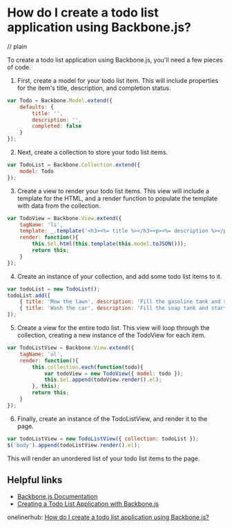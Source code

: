 # How do I create a todo list application using Backbone.js?
// plain

To create a todo list application using Backbone.js, you'll need a few pieces of code.

1. First, create a model for your todo list item. This will include properties for the item's title, description, and completion status.

```javascript
var Todo = Backbone.Model.extend({
    defaults: {
        title: '',
        description: '',
        completed: false
    }
});
```

2. Next, create a collection to store your todo list items.

```javascript
var TodoList = Backbone.Collection.extend({
    model: Todo
});
```

3. Create a view to render your todo list items. This view will include a template for the HTML, and a render function to populate the template with data from the collection.

```javascript
var TodoView = Backbone.View.extend({
    tagName: 'li',
    template: _.template('<h3><%= title %></h3><p><%= description %></p>'),
    render: function(){
        this.$el.html(this.template(this.model.toJSON()));
        return this;
    }
});
```

4. Create an instance of your collection, and add some todo list items to it.

```javascript
var todoList = new TodoList();
todoList.add([
    { title: 'Mow the lawn', description: 'Fill the gasoline tank and start the engine' },
    { title: 'Wash the car', description: 'Fill the soap tank and start the engine' }
]);
```

5. Create a view for the entire todo list. This view will loop through the collection, creating a new instance of the TodoView for each item.

```javascript
var TodoListView = Backbone.View.extend({
    tagName: 'ul',
    render: function(){
        this.collection.each(function(todo){
            var todoView = new TodoView({ model: todo });
            this.$el.append(todoView.render().el);
        }, this);
        return this;
    }
});
```

6. Finally, create an instance of the TodoListView, and render it to the page.

```javascript
var todoListView = new TodoListView({ collection: todoList });
$('body').append(todoListView.render().el);
```

This will render an unordered list of your todo list items to the page.

## Helpful links
- [Backbone.js Documentation](http://backbonejs.org/)
- [Creating a Todo List Application with Backbone.js](https://www.taniarascia.com/javascript-mvc-todo-app/)

onelinerhub: [How do I create a todo list application using Backbone.js?](https://onelinerhub.com/backbone.js/how-do-i-create-a-todo-list-application-using-backbone-js)
